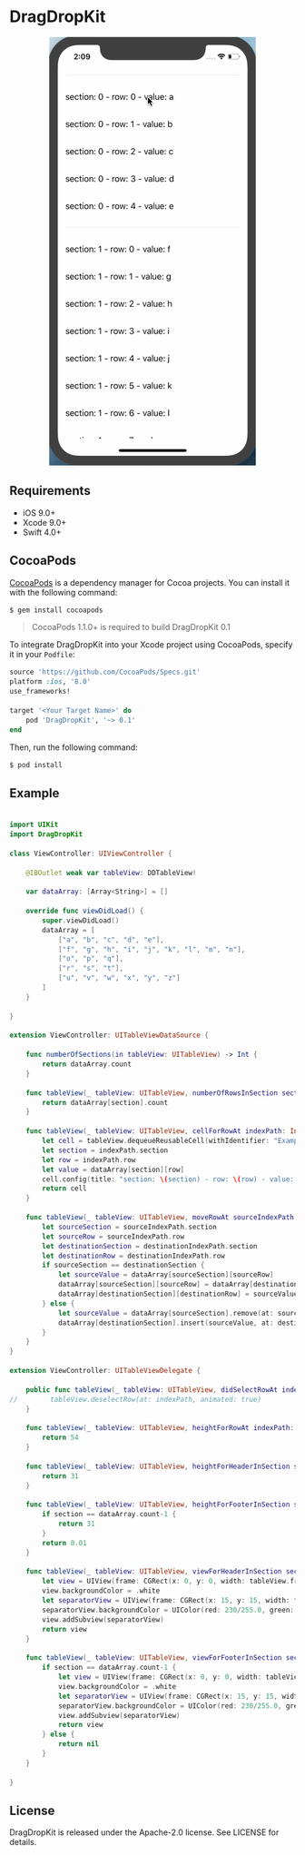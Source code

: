 # DragDropKit

<p align="center">

<img src="https://github.com/Jiar/DragDropKit/blob/master/Screenshot/DragDropKit_Main.gif?raw=true" alt="DragDropKit" title="DragDropKit"/>

</p>

## Requirements

- iOS 9.0+
- Xcode 9.0+
- Swift 4.0+

## CocoaPods

[CocoaPods](http://cocoapods.org) is a dependency manager for Cocoa projects. You can install it with the following command:

```bash
$ gem install cocoapods
```

> CocoaPods 1.1.0+ is required to build DragDropKit 0.1

To integrate DragDropKit into your Xcode project using CocoaPods, specify it in your `Podfile`:

```ruby
source 'https://github.com/CocoaPods/Specs.git'
platform :ios, '8.0'
use_frameworks!

target '<Your Target Name>' do
    pod 'DragDropKit', '~> 0.1'
end
```

Then, run the following command:

```bash
$ pod install
```

## Example

```swift

import UIKit
import DragDropKit

class ViewController: UIViewController {

    @IBOutlet weak var tableView: DDTableView!
    
    var dataArray: [Array<String>] = []
    
    override func viewDidLoad() {
        super.viewDidLoad()
        dataArray = [
            ["a", "b", "c", "d", "e"],
            ["f", "g", "h", "i", "j", "k", "l", "m", "n"],
            ["o", "p", "q"],
            ["r", "s", "t"],
            ["u", "v", "w", "x", "y", "z"]
        ]
    }

}

extension ViewController: UITableViewDataSource {
    
    func numberOfSections(in tableView: UITableView) -> Int {
        return dataArray.count
    }
    
    func tableView(_ tableView: UITableView, numberOfRowsInSection section: Int) -> Int {
        return dataArray[section].count
    }
    
    func tableView(_ tableView: UITableView, cellForRowAt indexPath: IndexPath) -> UITableViewCell {
        let cell = tableView.dequeueReusableCell(withIdentifier: "ExampleTableViewCell", for: indexPath) as! ExampleTableViewCell
        let section = indexPath.section
        let row = indexPath.row
        let value = dataArray[section][row]
        cell.config(title: "section: \(section) - row: \(row) - value: \(value)")
        return cell
    }
    
    func tableView(_ tableView: UITableView, moveRowAt sourceIndexPath: IndexPath, to destinationIndexPath: IndexPath) {
        let sourceSection = sourceIndexPath.section
        let sourceRow = sourceIndexPath.row
        let destinationSection = destinationIndexPath.section
        let destinationRow = destinationIndexPath.row
        if sourceSection == destinationSection {
            let sourceValue = dataArray[sourceSection][sourceRow]
            dataArray[sourceSection][sourceRow] = dataArray[destinationSection][destinationRow]
            dataArray[destinationSection][destinationRow] = sourceValue
        } else {
            let sourceValue = dataArray[sourceSection].remove(at: sourceRow)
            dataArray[destinationSection].insert(sourceValue, at: destinationRow)
        }
    }
}

extension ViewController: UITableViewDelegate {
    
    public func tableView(_ tableView: UITableView, didSelectRowAt indexPath: IndexPath) {
//        tableView.deselectRow(at: indexPath, animated: true)
    }
    
    func tableView(_ tableView: UITableView, heightForRowAt indexPath: IndexPath) -> CGFloat {
        return 54
    }
    
    func tableView(_ tableView: UITableView, heightForHeaderInSection section: Int) -> CGFloat {
        return 31
    }
    
    func tableView(_ tableView: UITableView, heightForFooterInSection section: Int) -> CGFloat {
        if section == dataArray.count-1 {
            return 31
        }
        return 0.01
    }
    
    func tableView(_ tableView: UITableView, viewForHeaderInSection section: Int) -> UIView? {
        let view = UIView(frame: CGRect(x: 0, y: 0, width: tableView.frame.width, height: 33))
        view.backgroundColor = .white
        let separatorView = UIView(frame: CGRect(x: 15, y: 15, width: tableView.frame.width-30, height: 1))
        separatorView.backgroundColor = UIColor(red: 230/255.0, green: 230/255.0, blue: 230/255.0, alpha: 1.0)
        view.addSubview(separatorView)
        return view
    }
    
    func tableView(_ tableView: UITableView, viewForFooterInSection section: Int) -> UIView? {
        if section == dataArray.count-1 {
            let view = UIView(frame: CGRect(x: 0, y: 0, width: tableView.frame.width, height: 33))
            view.backgroundColor = .white
            let separatorView = UIView(frame: CGRect(x: 15, y: 15, width: tableView.frame.width-30, height: 1))
            separatorView.backgroundColor = UIColor(red: 230/255.0, green: 230/255.0, blue: 230/255.0, alpha: 1.0)
            view.addSubview(separatorView)
            return view
        } else {
            return nil
        }
    }
    
}


```

## License

DragDropKit is released under the Apache-2.0 license. See LICENSE for details.

